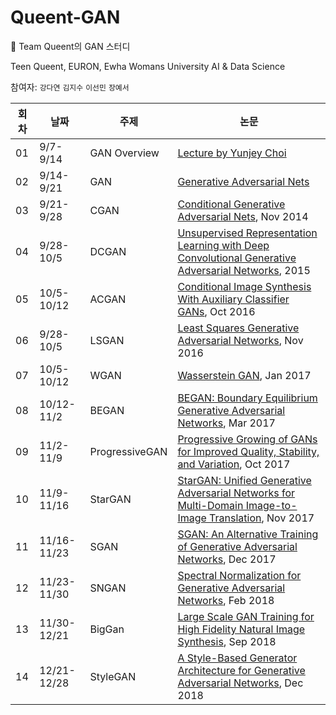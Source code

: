 # Queent-GAN
👑 Team Queent의 GAN 스터디

Teen Queent, EURON, Ewha Womans University AI & Data Science 

참여자: `강다연` `김지수` `이선민` `장예서`


|회차|날짜|주제|논문|
|---|---|---|---|
|01|9/7-9/14| GAN Overview | [Lecture by Yunjey Choi](https://www.youtube.com/watch?v=odpjk7_tGY0&t=2739s) |
|02|9/14-9/21 | GAN | [Generative Adversarial Nets](https://papers.nips.cc/paper/2014/file/5ca3e9b122f61f8f06494c97b1a-Paper.pdf) |
|03|9/21-9/28| CGAN | [Conditional Generative Adversarial Nets](https://arxiv.org/abs/1411.1784), Nov 2014 |
|04|9/28-10/5| DCGAN | [Unsupervised Representation Learning with Deep Convolutional Generative Adversarial Networks](https://arxiv.org/abs/1511.06434), 2015 |
|05|10/5-10/12| ACGAN | [Conditional Image Synthesis With Auxiliary Classifier GANs](https://arxiv.org/abs/1610.09585), Oct 2016 |
|06|9/28-10/5 | LSGAN | [Least Squares Generative Adversarial Networks](https://arxiv.org/abs/1611.04076), Nov 2016 | 
|07|10/5-10/12 | WGAN | [Wasserstein GAN](https://arxiv.org/abs/1701.07875), Jan 2017 |
|08|10/12-11/2 | BEGAN | [BEGAN: Boundary Equilibrium Generative Adversarial Networks](https://arxiv.org/abs/1703.10717), Mar 2017 |
|09|11/2-11/9 | ProgressiveGAN | [Progressive Growing of GANs for Improved Quality, Stability, and Variation](https://arxiv.org/abs/1710.10196), Oct 2017 |
|10|11/9-11/16 | StarGAN | [StarGAN: Unified Generative Adversarial Networks for Multi-Domain Image-to-Image Translation](https://arxiv.org/abs/1711.09020), Nov 2017 |
|11|11/16-11/23 | SGAN | [SGAN: An Alternative Training of Generative Adversarial Networks](https://arxiv.org/abs/1712.02330), Dec 2017 |
|12|11/23-11/30| SNGAN | [Spectral Normalization for Generative Adversarial Networks](https://arxiv.org/abs/1802.05957), Feb 2018 |
|13|11/30-12/21 | BigGan | [Large Scale GAN Training for High Fidelity Natural Image Synthesis](https://arxiv.org/abs/1809.11096), Sep 2018 |
|14|12/21-12/28 | StyleGAN | [A Style-Based Generator Architecture for Generative Adversarial Networks](https://arxiv.org/abs/1812.04948), Dec 2018 |

